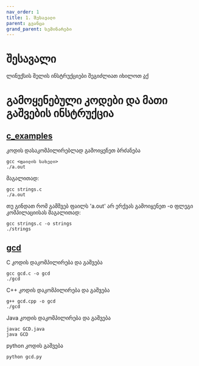 ```yaml
---
nav_order: 1
title: 1. შესავალი
parent: გვანცა
grand_parent: სემინარები
---
```


# შესავალი

ლინუქსის შელის ინსტრუქციები შეგიძლიათ იხილოთ [აქ](https://ubuntu.com/tutorials/command-line-for-beginners)

# გამოყენებული კოდები და მათი გაშვების ინსტრუქცია

## [c_examples](https://github.com/freeuni-paradigms/freeuni-paradigms.github.io/tree/master/content/seminars/Gvantsa/S1_Introduction/c_examples)

კოდის დასაკომპილირებლად გამოიყენეთ ბრძანება
```
gcc <ფაილის სახელი>
./a.out
```

მაგალითად:
```
gcc strings.c
./a.out
```

თუ გინდათ რომ გამშვებ ფაილს 'a.out' არ ერქვას გამოიყენეთ -o ფლეგი კომპილაციისას მაგალითად:
```
gcc strings.c -o strings
./strings
```

## [gcd](https://github.com/freeuni-paradigms/freeuni-paradigms.github.io/tree/master/content/seminars/Gvantsa/S1_Introduction/gcd)
C კოდის დაკომპილირება და გაშვება
```
gcc gcd.c -o gcd
./gcd
```

C++ კოდის დაკომპილირება და გაშვება
```
g++ gcd.cpp -o gcd
./gcd
```

Java კოდის დაკომპილირება და გაშვება
```
javac GCD.java
java GCD
```

python კოდის გაშვება
```
python gcd.py
```